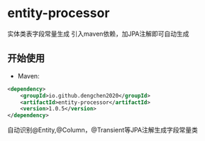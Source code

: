 # entity-processor
实体类表字段常量生成
引入maven依赖，加JPA注解即可自动生成
## 开始使用
- Maven:
```xml
<dependency>
    <groupId>io.github.dengchen2020</groupId>
    <artifactId>entity-processor</artifactId>
    <version>1.0.5</version>
</dependency>
```
自动识别@Entity,@Column，@Transient等JPA注解生成字段常量类

